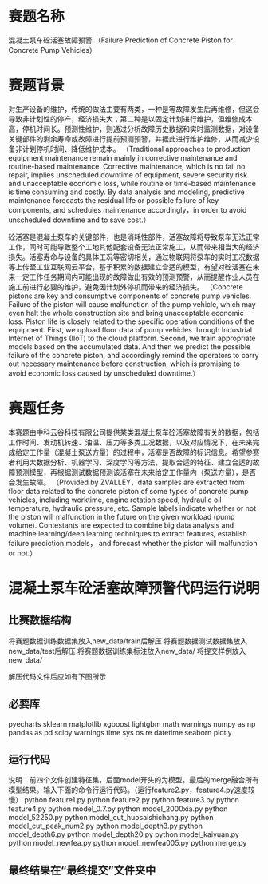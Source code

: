 # 赛题名称
混凝土泵车砼活塞故障预警
（Failure Prediction of Concrete Piston for Concrete Pump Vehicles）

# 赛题背景
对生产设备的维护，传统的做法主要有两类，一种是等故障发生后再维修，但这会导致非计划性的停产，经济损失大；第二种是以固定计划进行维护，但维修成本高，停机时间长。预测性维护，则通过分析故障历史数据和实时监测数据，对设备关键部件的剩余寿命或故障进行提前预测预警，并据此进行维护维修，从而减少设备非计划停机时间、降低维护成本。
（Traditional approaches to production equipment maintenance remain mainly in corrective maintenance and routine-based maintenance. Corrective maintenance, which is no fail no repair, implies unscheduled downtime of equipment, severe security risk and unacceptable economic loss, while routine or time-based maintenance is time consuming and costly. By data analysis and modeling, predictive maintenance forecasts the residual life or possible failure of key components, and schedules maintenance accordingly，in order to avoid unscheduled downtime and to save cost.）

砼活塞是混凝土泵车的关键部件，也是消耗性部件，活塞故障将导致泵车无法正常工作，同时可能导致整个工地其他配套设备无法正常施工，从而带来相当大的经济损失。活塞寿命与设备的具体工况等密切相关，通过物联网将泵车的实时工况数据等上传至工业互联网云平台，基于积累的数据建立合适的模型，有望对砼活塞在未来一定工作任务期间内可能出现的故障做出有效的预测预警，从而提醒作业人员在施工前进行必要的维护，避免因计划外停机而带来的经济损失。
（Concrete pistons are key and consumptive components of concrete pump vehicles. Failure of the piston will cause malfunction of the pump vehicle, which may even halt the whole construction site and bring unacceptable economic loss. Piston life is closely related to the specific operation conditions of the equipment. First, we upload floor data of pump vehicles through Industrial Internet of Things (IIoT) to the cloud platform. Second, we train appropriate models based on the accumulated data. And then we predict the possible failure of the concrete piston, and accordingly remind the operators to carry out necessary maintenance before construction, which is promising to avoid economic loss caused by unscheduled downtime.）

# 赛题任务
本赛题由中科云谷科技有限公司提供某类混凝土泵车砼活塞故障有关的数据，包括工作时间、发动机转速、油温、压力等多类工况数据，以及对应情况下，在未来完成给定工作量（混凝土泵送方量）的过程中，活塞是否故障的标识信息。希望参赛者利用大数据分析、机器学习、深度学习等方法，提取合适的特征、建立合适的故障预测模型，再根据测试数据预测该活塞在未来给定工作量内（泵送方量），是否会发生故障。
（Provided by ZVALLEY，data samples are extracted from floor data related to the concrete piston of some types of concrete pump vehicles, including worktime, engine rotation speed, hydraulic oil temperature, hydraulic pressure, etc. Sample labels indicate whether or not the piston will malfunction in the future on the given workload (pump volume). Contestants are expected to combine big data analysis and machine learning/deep learning techniques to extract features, establish failure prediction models， and forecast whether the piston will malfunction or not.）


# 混凝土泵车砼活塞故障预警代码运行说明


## 比赛数据结构

将赛题数据训练数据集放入new_data/train后解压
将赛题数据测试数据集放入new_data/test后解压
将赛题数据训练集标注放入new_data/
将提交样例放入new_data/
 
解压代码文件后应如有下图所示
 
 


## 必要库
pyecharts
sklearn
matplotlib
xgboost 
lightgbm 
math
warnings
numpy as np 
pandas as pd 
scipy
warnings
time
sys
os
re
datetime
seaborn
plotly

## 运行代码
说明：前四个文件创建特征集，后面model开头的为模型，最后的merge融合所有模型结果。输入下面的命令行运行代码。（运行feature2.py，feature4.py速度较慢）
python feature1.py
python feature2.py
python feature3.py
python feature4.py
python model_0.7.py
python model_2000xia.py
python model_52250.py
python model_cut_huosaishichang.py
python model_cut_peak_num2.py
python model_depth3.py
python model_depth6.py
python model_depth20.py
python model_kaiyuan.py
python model_newfea.py
python model_newfea005.py
python merge.py

## 最终结果在“最终提交”文件夹中
